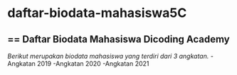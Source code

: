 # daftar-biodata-mahasiswa5C
==
Daftar Biodata Mahasiswa Dicoding Academy
--
*Berikut merupakan biodata mahasiswa yang terdiri dari 3 angkatan.*
-Angkatan 2019
-Angkatan 2020
-Angkatan 2021

